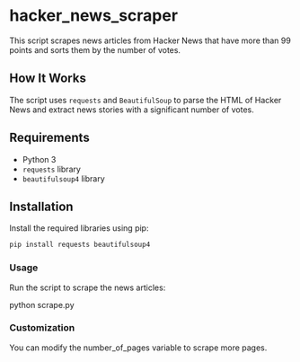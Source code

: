 # hacker_news_scraper

This script scrapes news articles from Hacker News that have more than 99 points and sorts them by the number of votes.

## How It Works

The script uses `requests` and `BeautifulSoup` to parse the HTML of Hacker News and extract news stories with a significant number of votes.

## Requirements

- Python 3
- `requests` library
- `beautifulsoup4` library

## Installation

Install the required libraries using pip:

```bash
pip install requests beautifulsoup4
```

### Usage

Run the script to scrape the news articles:

python scrape.py

### Customization

You can modify the number_of_pages variable to scrape more pages.
